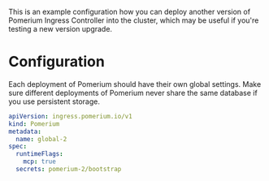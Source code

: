 This is an example configuration how you can deploy another version of Pomerium Ingress Controller into the cluster,
which may be useful if you're testing a new version upgrade.

# Configuration

Each deployment of Pomerium should have their own global settings.
Make sure different deployments of Pomerium never share the same database if you use persistent storage.

```yaml
apiVersion: ingress.pomerium.io/v1
kind: Pomerium
metadata:
  name: global-2
spec:
  runtimeFlags:
    mcp: true
  secrets: pomerium-2/bootstrap
```
